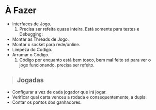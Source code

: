 # À Fazer #

  * Interfaces de Jogo.
    1. Precisa ser refeita quase inteira. Está somente para testes e Debugging;
  * Montar as Threads de Jogo.
  * Montar o socket para rede/online.
  * Limpeza do Codigo.
  * Arrumar o Código.
    1. Código por enquanto está bem tosco, bem mal feito só para ver o jogo funcionando, precisa ser refeito.

> ## Jogadas ##
  * Configurar a vez de cada jogador que irá jogar.
  * Verificar qual carta venceu a rodada e consequentemente, a dupla.
  * Contar os pontos dos ganhadores.


